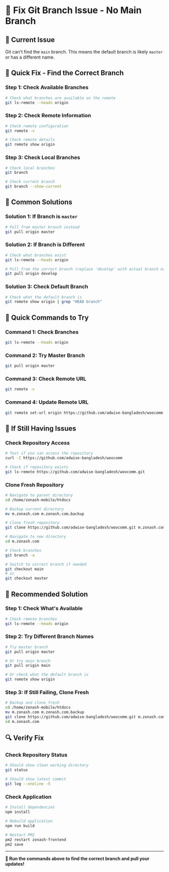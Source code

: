 # 🔧 Fix Git Branch Issue - No Main Branch

## 🚨 **Current Issue**
Git can't find the `main` branch. This means the default branch is likely `master` or has a different name.

## 🔧 **Quick Fix - Find the Correct Branch**

### **Step 1: Check Available Branches**
```bash
# Check what branches are available on the remote
git ls-remote --heads origin
```

### **Step 2: Check Remote Information**
```bash
# Check remote configuration
git remote -v

# Check remote details
git remote show origin
```

### **Step 3: Check Local Branches**
```bash
# Check local branches
git branch

# Check current branch
git branch --show-current
```

## 🔧 **Common Solutions**

### **Solution 1: If Branch is `master`**
```bash
# Pull from master branch instead
git pull origin master
```

### **Solution 2: If Branch is Different**
```bash
# Check what branches exist
git ls-remote --heads origin

# Pull from the correct branch (replace 'develop' with actual branch name)
git pull origin develop
```

### **Solution 3: Check Default Branch**
```bash
# Check what the default branch is
git remote show origin | grep "HEAD branch"
```

## 🔧 **Quick Commands to Try**

### **Command 1: Check Branches**
```bash
git ls-remote --heads origin
```

### **Command 2: Try Master Branch**
```bash
git pull origin master
```

### **Command 3: Check Remote URL**
```bash
git remote -v
```

### **Command 4: Update Remote URL**
```bash
git remote set-url origin https://github.com/adwise-bangladesh/woocomm.git
```

## 🚨 **If Still Having Issues**

### **Check Repository Access**
```bash
# Test if you can access the repository
curl -I https://github.com/adwise-bangladesh/woocomm

# Check if repository exists
git ls-remote https://github.com/adwise-bangladesh/woocomm.git
```

### **Clone Fresh Repository**
```bash
# Navigate to parent directory
cd /home/zonash-mobile/htdocs

# Backup current directory
mv m.zonash.com m.zonash.com.backup

# Clone fresh repository
git clone https://github.com/adwise-bangladesh/woocomm.git m.zonash.com

# Navigate to new directory
cd m.zonash.com

# Check branches
git branch -a

# Switch to correct branch if needed
git checkout main
# or
git checkout master
```

## 🎯 **Recommended Solution**

### **Step 1: Check What's Available**
```bash
# Check remote branches
git ls-remote --heads origin
```

### **Step 2: Try Different Branch Names**
```bash
# Try master branch
git pull origin master

# Or try main branch
git pull origin main

# Or check what the default branch is
git remote show origin
```

### **Step 3: If Still Failing, Clone Fresh**
```bash
# Backup and clone fresh
cd /home/zonash-mobile/htdocs
mv m.zonash.com m.zonash.com.backup
git clone https://github.com/adwise-bangladesh/woocomm.git m.zonash.com
cd m.zonash.com
```

## 🔍 **Verify Fix**

### **Check Repository Status**
```bash
# Should show clean working directory
git status

# Should show latest commit
git log --oneline -5
```

### **Check Application**
```bash
# Install dependencies
npm install

# Rebuild application
npm run build

# Restart PM2
pm2 restart zonash-frontend
pm2 save
```

---

**🔧 Run the commands above to find the correct branch and pull your updates!**
